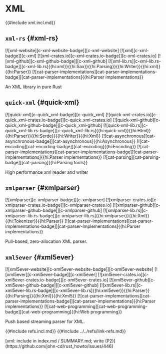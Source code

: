# XML

{{#include xml.incl.md}}

## `xml-rs` {#xml-rs}

[![xml-website][c-xml-website-badge]][c-xml-website] [![xml][c-xml-badge]][c-xml] [![xml-crates.io][c-xml-crates.io-badge]][c-xml-crates.io] [![xml-github][c-xml-github-badge]][c-xml-github] [![xml-lib.rs][c-xml-lib.rs-badge]][c-xml-lib.rs]{{hi:xml}}{{hi:Sax}}{{hi:Parsing}}{{hi:Writer}}{{hi:xml}}{{hi:Parser}} [![cat-parser-implementations][cat-parser-implementations-badge]][cat-parser-implementations]{{hi:Parser implementations}}

An XML library in pure Rust

## `quick-xml` {#quick-xml}

[![quick-xml][c-quick_xml-badge]][c-quick_xml] [![quick-xml-crates.io][c-quick_xml-crates.io-badge]][c-quick_xml-crates.io] [![quick-xml-github][c-quick_xml-github-badge]][c-quick_xml-github] [![quick-xml-lib.rs][c-quick_xml-lib.rs-badge]][c-quick_xml-lib.rs]{{hi:quick-xml}}{{hi:Html}}{{hi:Parser}}{{hi:Serde}}{{hi:Writer}}{{hi:Xml}} [![cat-asynchronous][cat-asynchronous-badge]][cat-asynchronous]{{hi:Asynchronous}} [![cat-encoding][cat-encoding-badge]][cat-encoding]{{hi:Encoding}} [![cat-parser-implementations][cat-parser-implementations-badge]][cat-parser-implementations]{{hi:Parser implementations}} [![cat-parsing][cat-parsing-badge]][cat-parsing]{{hi:Parsing tools}}

High performance xml reader and writer

## `xmlparser` {#xmlparser}

[![xmlparser][c-xmlparser-badge]][c-xmlparser] [![xmlparser-crates.io][c-xmlparser-crates.io-badge]][c-xmlparser-crates.io] [![xmlparser-github][c-xmlparser-github-badge]][c-xmlparser-github] [![xmlparser-lib.rs][c-xmlparser-lib.rs-badge]][c-xmlparser-lib.rs]{{hi:xmlparser}}{{hi:Xml}}{{hi:Tokenizer}}{{hi:Parser}} [![cat-parser-implementations][cat-parser-implementations-badge]][cat-parser-implementations]{{hi:Parser implementations}}

Pull-based, zero-allocation XML parser.

## `xml5ever` {#xml5ever}

[![xml5ever-website][c-xml5ever-website-badge]][c-xml5ever-website] [![xml5ever][c-xml5ever-badge]][c-xml5ever] [![xml5ever-crates.io][c-xml5ever-crates.io-badge]][c-xml5ever-crates.io] [![xml5ever-github][c-xml5ever-github-badge]][c-xml5ever-github] [![xml5ever-lib.rs][c-xml5ever-lib.rs-badge]][c-xml5ever-lib.rs]{{hi:xml5ever}}{{hi:Parser}}{{hi:Parsing}}{{hi:Xml}}{{hi:Xml5}} [![cat-parser-implementations][cat-parser-implementations-badge]][cat-parser-implementations]{{hi:Parser implementations}} [![cat-web-programming][cat-web-programming-badge]][cat-web-programming]{{hi:Web programming}}

Push based streaming parser for XML.

{{#include refs.incl.md}}
{{#include ../../refs/link-refs.md}}

<div class="hidden">
[xml: include in index.md / SUMMARY.md; write (P2)](https://github.com/john-cd/rust_howto/issues/446)

</div>
